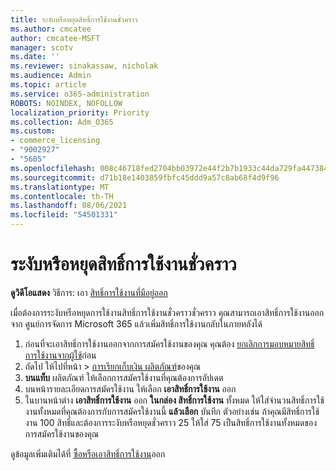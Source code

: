 ```yaml
---
title: ระงับหรือหยุดสิทธิ์การใช้งานชั่วคราว
ms.author: cmcatee
author: cmcatee-MSFT
manager: scotv
ms.date: ''
ms.reviewer: sinakassaw, nicholak
ms.audience: Admin
ms.topic: article
ms.service: o365-administration
ROBOTS: NOINDEX, NOFOLLOW
localization_priority: Priority
ms.collection: Adm_O365
ms.custom:
- commerce_licensing
- "9002927"
- "5605"
ms.openlocfilehash: 008c46718fed2704bb03972e44f2b7b1933c44da729fa4473841939cc5caed51
ms.sourcegitcommit: d71b18e1403859fbfc45ddd9a57c8ab68f4d9f96
ms.translationtype: MT
ms.contentlocale: th-TH
ms.lasthandoff: 08/06/2021
ms.locfileid: "54501331"
---
```

# <a name="suspend-or-pause-licenses"></a>ระงับหรือหยุดสิทธิ์การใช้งานชั่วคราว

**ดูวิดีโอแสดง** วิธีการ: เอา [สิทธิ์การใช้งานที่มีอยู่ออก](https://go.microsoft.com/fwlink/p/?linkid=2154938)

เมื่อต้องการระงับหรือหยุดการใช้งานสิทธิ์การใช้งานชั่วคราวชั่วคราว คุณสามารถเอาสิทธิ์การใช้งานออกจาก ศูนย์การจัดการ Microsoft 365 แล้วเพิ่มสิทธิ์การใช้งานกลับในภายหลังได้

1. ก่อนที่จะเอาสิทธิ์การใช้งานออกจากการสมัครใช้งานของคุณ คุณต้อง [ยกเลิกการมอบหมายสิทธิ์การใช้งานจากผู้ใช้](/microsoft-365/admin/manage/remove-licenses-from-users)ก่อน
2. ถัดไป ให้ไปที่หน้า  >  [การเรียกเก็บเงิน ผลิตภัณฑ์](https://go.microsoft.com/fwlink/p/?linkid=842054)ของคุณ
3. **บนแท็บ** ผลิตภัณฑ์ ให้เลือกการสมัครใช้งานที่คุณต้องการอัปเดต
4. บนหน้ารายละเอียดการสมัครใช้งาน ให้เลือก **เอาสิทธิ์การใช้งาน** ออก
5. ในบานหน้าต่าง **เอาสิทธิ์การใช้งาน** ออก **ในกล่อง สิทธิ์การใช้งาน** ทั้งหมด ให้ใส่จํานวนสิทธิ์การใช้งานทั้งหมดที่คุณต้องการกับการสมัครใช้งานนี้ **แล้วเลือก** บันทึก ตัวอย่างเช่น ถ้าคุณมีสิทธิ์การใช้งาน 100 สิทธิ์และต้องการระงับหรือหยุดชั่วคราว 25 ให้ใส่ 75 เป็นสิทธิ์การใช้งานทั้งหมดของการสมัครใช้งานของคุณ

ดูข้อมูลเพิ่มเติมได้ที่ [ซื้อหรือเอาสิทธิ์การใช้งาน](/microsoft-365/commerce/licenses/buy-licenses)ออก